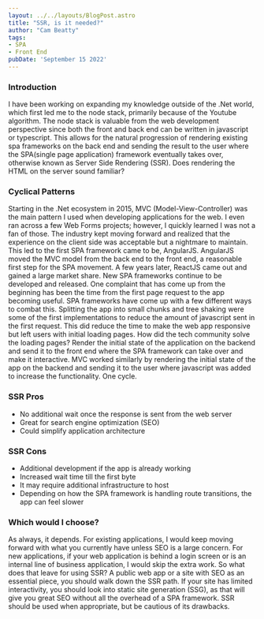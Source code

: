 ```yaml
---
layout: ../../layouts/BlogPost.astro
title: "SSR, is it needed?"
author: "Cam Beatty"
tags:
- SPA
- Front End  
pubDate: 'September 15 2022'
---
```

### Introduction
I have been working on expanding my knowledge outside of the .Net world, which first led me to the node stack, primarily because of the Youtube algorithm. The node stack is valuable from the web development perspective since both the front and back end can be written in javascript or typescript. This allows for the natural progression of rendering existing spa frameworks on the back end and sending the result to the user where the SPA(single page application) framework eventually takes over, otherwise known as Server Side Rendering (SSR). Does rendering the HTML on the server sound familiar? 

### Cyclical Patterns
Starting in the .Net ecosystem in 2015, MVC (Model-View-Controller) was the main pattern I used when developing applications for the web. I even ran across a few Web Forms projects; however, I quickly learned I was not a fan of those. The industry kept moving forward and realized that the experience on the client side was acceptable but a nightmare to maintain. This led to the first SPA framework came to be, AngularJS. AngularJS moved the MVC model from the back end to the front end, a reasonable first step for the SPA movement. A few years later, ReactJS came out and gained a large market share. New SPA frameworks continue to be developed and released. One complaint that has come up from the beginning has been the time from the first page request to the app becoming useful. SPA frameworks have come up with a few different ways to combat this. Splitting the app into small chunks and tree shaking were some of the first implementations to reduce the amount of javascript sent in the first request. This did reduce the time to make the web app responsive but left users with initial loading pages. How did the tech community solve the loading pages? Render the initial state of the application on the backend and send it to the front end where the SPA framework can take over and make it interactive. MVC worked similarly by rendering the initial state of the app on the backend and sending it to the user where javascript was added to increase the functionality. One cycle.

### SSR Pros
- No additional wait once the response is sent from the web server
- Great for search engine optimization (SEO)
- Could simplify application architecture

### SSR Cons
- Additional development if the app is already working
- Increased wait time till the first byte
- It may require additional infrastructure to host
- Depending on how the SPA framework is handling route transitions, the app can feel slower

### Which would I choose?
As always, it depends. For existing applications, I would keep moving forward with what you currently have unless SEO is a large concern. For new applications, if your web application is behind a login screen or is an internal line of business application, I would skip the extra work. So what does that leave for using SSR? A public web app or a site with SEO as an essential piece, you should walk down the SSR path. If your site has limited interactivity, you should look into static site generation (SSG), as that will give you great SEO without all the overhead of a SPA framework. SSR should be used when appropriate, but be cautious of its drawbacks.
